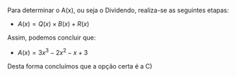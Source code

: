 Para determinar o A(x), ou seja o Dividendo, realiza-se as seguintes etapas: 

 - $A(x) = Q(x) \times B(x) + R(x)$

 Assim, podemos concluir que: 

 - $A(x) = 3x^{3} -2x^{2}-x+3$ 


Desta forma concluímos que a opção certa é a C) 